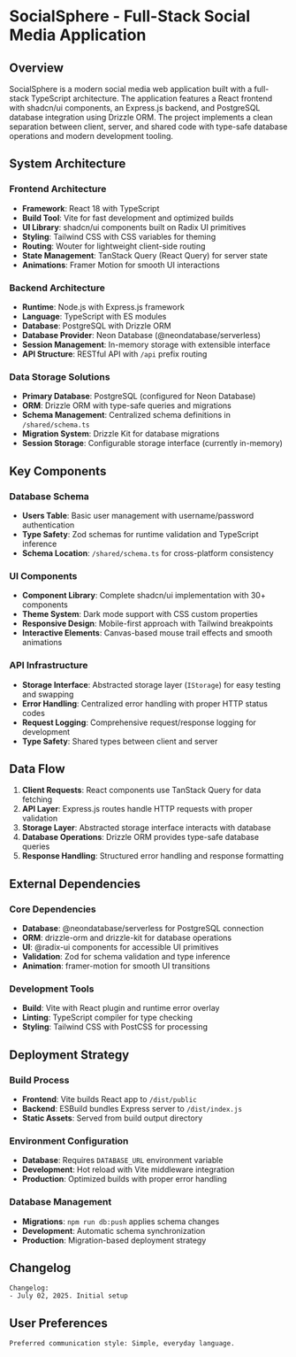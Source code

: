 # SocialSphere - Full-Stack Social Media Application

## Overview

SocialSphere is a modern social media web application built with a full-stack TypeScript architecture. The application features a React frontend with shadcn/ui components, an Express.js backend, and PostgreSQL database integration using Drizzle ORM. The project implements a clean separation between client, server, and shared code with type-safe database operations and modern development tooling.

## System Architecture

### Frontend Architecture
- **Framework**: React 18 with TypeScript
- **Build Tool**: Vite for fast development and optimized builds
- **UI Library**: shadcn/ui components built on Radix UI primitives
- **Styling**: Tailwind CSS with CSS variables for theming
- **Routing**: Wouter for lightweight client-side routing
- **State Management**: TanStack Query (React Query) for server state
- **Animations**: Framer Motion for smooth UI interactions

### Backend Architecture
- **Runtime**: Node.js with Express.js framework
- **Language**: TypeScript with ES modules
- **Database**: PostgreSQL with Drizzle ORM
- **Database Provider**: Neon Database (@neondatabase/serverless)
- **Session Management**: In-memory storage with extensible interface
- **API Structure**: RESTful API with `/api` prefix routing

### Data Storage Solutions
- **Primary Database**: PostgreSQL (configured for Neon Database)
- **ORM**: Drizzle ORM with type-safe queries and migrations
- **Schema Management**: Centralized schema definitions in `/shared/schema.ts`
- **Migration System**: Drizzle Kit for database migrations
- **Session Storage**: Configurable storage interface (currently in-memory)

## Key Components

### Database Schema
- **Users Table**: Basic user management with username/password authentication
- **Type Safety**: Zod schemas for runtime validation and TypeScript inference
- **Schema Location**: `/shared/schema.ts` for cross-platform consistency

### UI Components
- **Component Library**: Complete shadcn/ui implementation with 30+ components
- **Theme System**: Dark mode support with CSS custom properties
- **Responsive Design**: Mobile-first approach with Tailwind breakpoints
- **Interactive Elements**: Canvas-based mouse trail effects and smooth animations

### API Infrastructure
- **Storage Interface**: Abstracted storage layer (`IStorage`) for easy testing and swapping
- **Error Handling**: Centralized error handling with proper HTTP status codes
- **Request Logging**: Comprehensive request/response logging for development
- **Type Safety**: Shared types between client and server

## Data Flow

1. **Client Requests**: React components use TanStack Query for data fetching
2. **API Layer**: Express.js routes handle HTTP requests with proper validation
3. **Storage Layer**: Abstracted storage interface interacts with database
4. **Database Operations**: Drizzle ORM provides type-safe database queries
5. **Response Handling**: Structured error handling and response formatting

## External Dependencies

### Core Dependencies
- **Database**: @neondatabase/serverless for PostgreSQL connection
- **ORM**: drizzle-orm and drizzle-kit for database operations
- **UI**: @radix-ui components for accessible UI primitives
- **Validation**: Zod for schema validation and type inference
- **Animation**: framer-motion for smooth UI transitions

### Development Tools
- **Build**: Vite with React plugin and runtime error overlay
- **Linting**: TypeScript compiler for type checking
- **Styling**: Tailwind CSS with PostCSS for processing

## Deployment Strategy

### Build Process
- **Frontend**: Vite builds React app to `/dist/public`
- **Backend**: ESBuild bundles Express server to `/dist/index.js`
- **Static Assets**: Served from build output directory

### Environment Configuration
- **Database**: Requires `DATABASE_URL` environment variable
- **Development**: Hot reload with Vite middleware integration
- **Production**: Optimized builds with proper error handling

### Database Management
- **Migrations**: `npm run db:push` applies schema changes
- **Development**: Automatic schema synchronization
- **Production**: Migration-based deployment strategy

## Changelog

```
Changelog:
- July 02, 2025. Initial setup
```

## User Preferences

```
Preferred communication style: Simple, everyday language.
```